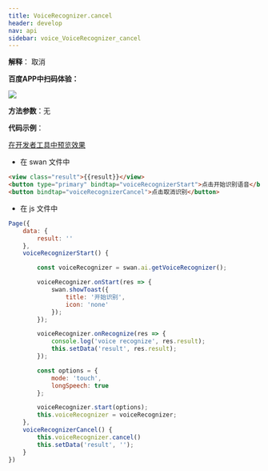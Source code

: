 ```yaml
---
title: VoiceRecognizer.cancel
header: develop
nav: api
sidebar: voice_VoiceRecognizer_cancel
---
```


**解释**： 取消

**百度APP中扫码体验：**

<img src="https://b.bdstatic.com/miniapp/assets/images/doc_demo/fragment_VoiceRecognizerCancel.png"  class="demo-qrcode-image" />

**方法参数**：无

 **代码示例**：


<a href="swanide://fragment/9134657812dc84c371a566bc4a28d58e1573735356397" title="在开发者工具中预览效果" target="_self">在开发者工具中预览效果</a>
* 在 swan 文件中

```html
<view class="result">{{result}}</view>
<button type="primary" bindtap="voiceRecognizerStart">点击开始识别语音</button>
<button bindtap="voiceRecognizerCancel">点击取消识别</button>
```
* 在 js 文件中

```js
Page({
    data: {
        result: ''
    },
    voiceRecognizerStart() {

        const voiceRecognizer = swan.ai.getVoiceRecognizer();

        voiceRecognizer.onStart(res => {
            swan.showToast({
                title: '开始识别',
                icon: 'none'
            });
        });

        voiceRecognizer.onRecognize(res => {
            console.log('voice recognize', res.result);
            this.setData('result', res.result);
        });

        const options = {
            mode: 'touch',
            longSpeech: true
        };

        voiceRecognizer.start(options);
        this.voiceRecognizer = voiceRecognizer;
    },
    voiceRecognizerCancel() {
        this.voiceRecognizer.cancel()
        this.setData('result', '');
    }
})
```